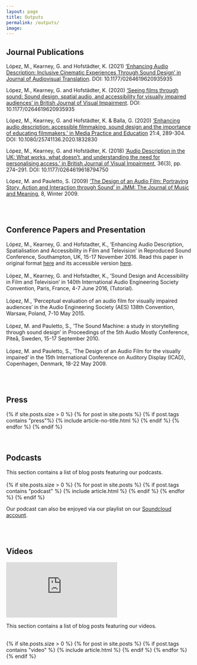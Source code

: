 ```yaml
---
layout: page
title: Outputs
permalink: /outputs/
image: 
---
```


<head>
<style>
.page__info {
  max-width: 1024px;
  }
.page {
  max-width: 1024px;
}
</style>
</head>

## Journal Publications
<p>López, M., Kearney, G. and Hofstädter, K. (2021) <a href="https://jatjournal.org/index.php/jat/article/view/154">‘Enhancing Audio Description: Inclusive Cinematic Experiences Through Sound Design’ in Journal of Audiovisual Translation</a>. DOI: 10.1177/0264619620935935</p>
<p>López, M., Kearney, G. and Hofstädter, K. (2020) <a href="https://journals.sagepub.com/doi/full/10.1177/0264619620935935">‘Seeing films through sound: Sound design, spatial audio, and accessibility for visually impaired audiences’ in British Journal of Visual Impairment</a>. DOI: 10.1177/0264619620935935</p>
<p>López, M., Kearney, G. and Hofstädter, K. & Balla, G. (2020) <a href="https://www.tandfonline.com/doi/full/10.1080/25741136.2020.1832830">‘Enhancing audio description: accessible filmmaking, sound design and the importance of educating filmmakers.’ in Media Practice and Education</a> 21:4, 289-304. DOI: 10.1080/25741136.2020.1832830</p>
<p>López, M., Kearney, G. and Hofstädter, K. (2018) <a href="https://journals.sagepub.com/doi/10.1177/0264619618794750">‘Audio Description in the UK: What works, what doesn’t, and understanding the need for personalising access.’ in British Journal of Visual Impairment</a>, 36(3), pp. 274–291. DOI: 10.1177/0264619618794750</p>
<p>López, M. and Pauletto, S. (2009) <a href="https://www.semanticscholar.org/paper/The-Design-of-an-Audio-Film%3A-Portraying-Story%2C-and-Lopez-Pauletto/f0ab4f055dcee2f9a59dc07184e9175f4e0a7551">‘The Design of an Audio Film: Portraying Story, Action and Interaction through Sound’ in JMM: The Journal of Music and Meaning</a>, 8, Winter 2009.</p>
<br>
<br>

## Conference Papers and Presentation

<p>López, M., Kearney, G. and Hofstadter, K., ‘Enhancing Audio Description, Spatialisation and Accessibility in Film and Television’ in Reproduced Sound Conference, Southampton, UK, 15-17 November 2016. Read this paper in original format <a href="../assets/docs/papers/RS2016-paper-Lopez-et-al.pdf"> here</a> and its accessible version <a href="../assets/docs/papers/RS2016-paper-Lopez-et-al_accessible.pdf"> here</a>.
<br><br>
López, M., Kearney, G. and Hofstadter, K., ‘Sound Design and Accessibility in Film and Television’ in 140th International Audio Engineering Society Convention, Paris, France, 4-7 June 2016, (Tutorial).
<br><br>
López, M., ‘Perceptual evaluation of an audio film for visually impaired audiences’ in the Audio Engineering Society (AES) 138th Convention, Warsaw, Poland, 7-10 May 2015.
<br><br>
López, M. and Pauletto, S., ‘The Sound Machine: a study in storytelling through sound design’ in Proceedings of the 5th Audio Mostly Conference, Piteå, Sweden, 15-17 September 2010.
<br><br>
López, M. and Pauletto, S., ‘The Design of an Audio Film for the visually impaired’ in the 15th International Conference on Auditory Display (ICAD), Copenhagen, Denmark, 18-22 May 2009.
</p>
<br>
<br>

## Press
<div class="container">
  <div class="row animate">
    {% if site.posts.size > 0 %}
      {% for post in site.posts %}
        {% if post.tags contains "press"%}
        {% include article-no-title.html %}
         {% endif %}
      {% endfor %}
    {% endif %}
  </div>
</div>
<br>
<br>

## Podcasts
<div class="container">
This section contains a list of blog posts featuring our podcasts.
<br>
<br>
  <div class="row animate">
    {% if site.posts.size > 0 %}
      {% for post in site.posts %}
        {% if post.tags contains "podcast" %}
        {% include article.html %}
         {% endif %}
      {% endfor %}
    {% endif %}
     <p>Our podcast can also be enjoyed via our playlist on our <a href="https://soundcloud.com/user-351945045">Soundcloud account</a>.</p>
  </div>
</div>
<br>
<br>

## Videos
<div class="container">
<article class="post">
<div class="post__content">
<p><iframe title="EAD introduction video" src="https://www.youtube.com/embed/JkbhY-Q8reI" loading="lazy" frameborder="0" allowfullscreen></iframe></p>
</div>
</article>

This section contains a list of blog posts featuring our videos.
<br><br>
  <div class="row animate">
    {% if site.posts.size > 0 %}
      {% for post in site.posts %}
        {% if post.tags contains "video" %}
        {% include article.html %}
         {% endif %}
      {% endfor %}
    {% endif %}
  </div>
</div>

